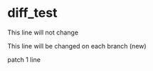 # diff_test

This line will not change

This line will be changed on each branch (new)

patch 1 line
